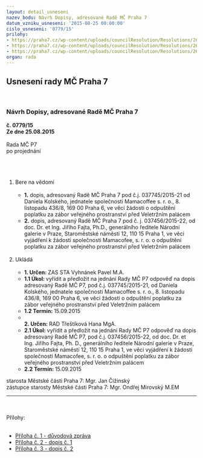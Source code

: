 ```yaml
---
layout: detail_usneseni
nazev_bodu: Návrh Dopisy, adresované Radě MČ Praha 7
datum_vzniku_usneseni: '2015-08-25 00:00:00'
cislo_usneseni: '0779/15'
prilohy:
- https://praha7.cz/wp-content/uploads/councilResolution/Resolutions/26070/779_15_pril1.doc
- https://praha7.cz/wp-content/uploads/councilResolution/Resolutions/26070/779_15_pril2.png
- https://praha7.cz/wp-content/uploads/councilResolution/Resolutions/26070/779_15_pril3.png
organ: rada
---
```

<div id="ucUsn_pList" class="usn">
	<span><h2>Usnesení rady MČ Praha 7 </h2>
<br></span><div class="standBody">
<span><h3>Návrh Dopisy, adresované Radě MČ Praha 7</h3></span><div class="center">
		<strong>č. 0779/15</strong><br>
	</div>
<div class="center">
		<strong>Ze dne 25.08.2015</strong><br><br>
	</div>Rada MČ P7<br>po projednání<br><br><br><ol>
<br><li>Bere na vědomí <br><ul>
<br><li>
<strong>1.</strong> dopis, adresovaný Radě MČ Praha 7 pod č.j. 037745/2015-21 od Daniela Kolského, jednatele společnosti Mamacoffee s. r. o., 8. listopadu 436/8, 169 00 Praha 6, ve věci žádosti o odpuštění poplatku za zábor veřejného prostranství před Veletržním palácem <br>
</li>
<li>
<strong>2.</strong> dopis, adresovaný Radě MČ Praha 7 pod č. j. 037456/2015-22, od doc. Dr. et Ing. Jiřího Fajta, Ph.D., generálního ředitele Národní galerie v Praze, Staroměstské náměstí 12, 110 15 Praha 1, ve věci vyjádření k žádosti společnosti Mamacofee, s. r. o. o odpuštění poplatku za zábor veřejného prostranství před Veletržním palácem </li>
</ul>
<br>
</li>
<li>Ukládá <br><ul>
<br><li>
<strong>1. Určen: </strong>ZAS STA Vyhnánek Pavel M.A. <br>
</li>
<li>
<strong>1.1 Úkol: </strong>vyřídit a předložit na jednání Rady MČ P7 odpověď na dopis adresovaný Radě MČ P7, pod č.j. 037745/2015-21, od Daniela Kolského, jednatele společnosti Mamacoffee s. r. o., 8. listopadu 436/8, 169 00 Praha 6, ve věci žádosti o odpuštění poplatku za zábor veřejného prostranství před Veletržním palácem <br>
</li>
<li>
<strong>1.2 Termín: </strong>15.09.2015 <br>
</li>
<li>
<strong><br>2. Určen: </strong>RAD Třeštíková Hana MgA. <br>
</li>
<li>
<strong>2.1 Úkol: </strong>vyřídit a předložit na jednání Rady MČ P7 odpověď na dopis adresovaný Radě MČ P7, pod č.j. 037456/2015-22, od doc. Dr. et Ing. Jiřího Fajta, Ph. D., generálního ředitele Národní galerie v Praze, Staroměstské náměstí 12, 110 15 Praha 1, ve věci vyjádření k žádosti společnosti Mamacofee, s. r. o. o odpuštění poplatku za zábor veřejného prostranství před Veletržním palácem <br>
</li>
<li>
<strong>2.2 Termín: </strong>15.09.2015</li>
</ul>
</li>
</ol>starosta Městské části Praha 7: Mgr. Jan Čižinský<br>zástupce starosty Městské části Praha 7: Mgr. Ondřej Mirovský M.EM <br><hr>
<br><br>Přílohy: <br><ul>
<br><li>
<a href="/zdroj.aspx?typ=4&amp;Id=65721&amp;sh=2104663509" target="_blank" title="Odkaz na soubor - 21,5 kB - nové okno">Příloha č. 1 - důvodová zpráva</a> <br>
</li>
<li>
<a href="/zdroj.aspx?typ=4&amp;Id=65722&amp;sh=2104633845" target="_blank" title="Odkaz na soubor - 2,7 MB - nové okno">Příloha č. 2 - dopis č. 1</a> <br>
</li>
<li>
<a href="/zdroj.aspx?typ=4&amp;Id=65723&amp;sh=2104591637" target="_blank" title="Odkaz na soubor - 2,7 MB - nové okno">Příloha č. 3 - dopis č. 2</a> </li>
</ul>
</div>
</div>